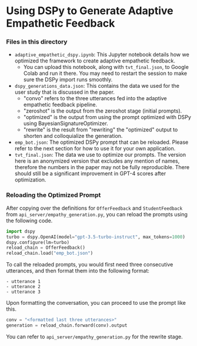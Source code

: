 # Using DSPy to Generate Adaptive Empathetic Feedback

### Files in this directory

* `adaptive_empathetic_dspy.ipynb`: This Jupyter notebook details how we optimized the framework to create adaptive empathetic feedback.
  * You can upload this notebook, along with `tvt_final.json`, to Google Colab and run it there. You may need to restart the session to make sure the DSPy import runs smoothly.
* `dspy_generations_data.json`: This contains the data we used for the user study that is discussed in the paper. 
  * "convo" refers to the three utterances fed into the adaptive empathetic feedback pipeline.
  * "zeroshot" is the output from the zeroshot stage (initial prompts).
  * "optimized" is the output from using the prompt optimized with DSPy using BayesianSignatureOptimizer.
  * "rewrite" is the result from "rewriting" the "optimized" output to shorten and colloquialize the generation.
* `emp_bot.json`: The optimized DSPy prompt that can be reloaded. Please refer to the next section for how to use it for your own application.
* `tvt_final.json`: The data we use to optimize our prompts. The version here is an anonymized version that excludes any mention of names, therefore the numbers in the paper may not be fully reproducible. There should still be a significant improvement in GPT-4 scores after optimization.

### Reloading the Optimized Prompt
After copying over the definitions for `OfferFeedback` and `StudentFeedback` from `api_server/empathy_generation.py`, you can reload the prompts using the following code. 
```python
import dspy
turbo = dspy.OpenAI(model="gpt-3.5-turbo-instruct", max_tokens=1000)
dspy.configure(lm=turbo)
reload_chain = OfferFeedback()
reload_chain.load("emp_bot.json")
```

To call the reloaded prompts, you would first need three consecutive utterances, and then format them into the following format:

```
- utterance 1
- utterance 2
- utterance 3
```

Upon formatting the conversation, you can proceed to use the prompt like this.

```python
conv = "<formatted last three utterances>"
generation = reload_chain.forward(conv).output
```

You can refer to `api_server/empathy_generation.py` for the rewrite stage.

